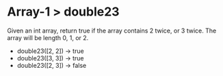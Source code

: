 # Array-1 > double23

Given an int array, return true if the array contains 2 twice, or 3 twice. The array will be length 0, 1, or 2.

- double23([2, 2]) → true
- double23([3, 3]) → true
- double23([2, 3]) → false